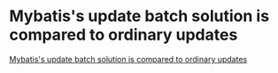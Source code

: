 # Mybatis's update batch solution is compared to ordinary updates
[Mybatis's update batch solution is compared to ordinary updates](https://aiwithcloud.com/2022/09/19/mybatiss_update_batch_solution_is_compared_to_ordinary_updates/)
